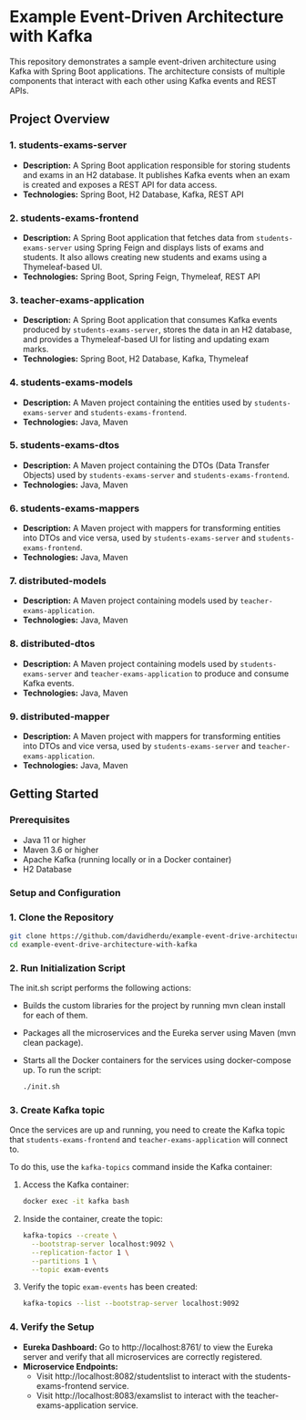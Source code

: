 # Example Event-Driven Architecture with Kafka

This repository demonstrates a sample event-driven architecture using Kafka with Spring Boot applications. The architecture consists of multiple components that interact with each other using Kafka events and REST APIs.

## Project Overview

### 1. **students-exams-server**
- **Description:** A Spring Boot application responsible for storing students and exams in an H2 database. It publishes Kafka events when an exam is created and exposes a REST API for data access.
- **Technologies:** Spring Boot, H2 Database, Kafka, REST API

### 2. **students-exams-frontend**
- **Description:** A Spring Boot application that fetches data from `students-exams-server` using Spring Feign and displays lists of exams and students. It also allows creating new students and exams using a Thymeleaf-based UI.
- **Technologies:** Spring Boot, Spring Feign, Thymeleaf, REST API

### 3. **teacher-exams-application**
- **Description:** A Spring Boot application that consumes Kafka events produced by `students-exams-server`, stores the data in an H2 database, and provides a Thymeleaf-based UI for listing and updating exam marks.
- **Technologies:** Spring Boot, H2 Database, Kafka, Thymeleaf

### 4. **students-exams-models**
- **Description:** A Maven project containing the entities used by `students-exams-server` and `students-exams-frontend`.
- **Technologies:** Java, Maven

### 5. **students-exams-dtos**
- **Description:** A Maven project containing the DTOs (Data Transfer Objects) used by `students-exams-server` and `students-exams-frontend`.
- **Technologies:** Java, Maven

### 6. **students-exams-mappers**
- **Description:** A Maven project with mappers for transforming entities into DTOs and vice versa, used by `students-exams-server` and `students-exams-frontend`.
- **Technologies:** Java, Maven

### 7. **distributed-models**
- **Description:** A Maven project containing models used by `teacher-exams-application`.
- **Technologies:** Java, Maven

### 8. **distributed-dtos**
- **Description:** A Maven project containing models used by `students-exams-server` and `teacher-exams-application` to produce and consume Kafka events.
- **Technologies:** Java, Maven

### 9. **distributed-mapper**
- **Description:** A Maven project with mappers for transforming entities into DTOs and vice versa, used by `students-exams-server` and `teacher-exams-application`.
- **Technologies:** Java, Maven

## Getting Started

### Prerequisites
- Java 11 or higher
- Maven 3.6 or higher
- Apache Kafka (running locally or in a Docker container)
- H2 Database

### Setup and Configuration

### 1. **Clone the Repository**

   ```bash
   git clone https://github.com/davidherdu/example-event-drive-architecture-with-kafka.git
   cd example-event-drive-architecture-with-kafka
   ```


### 2. **Run Initialization Script**

   The init.sh script performs the following actions:

- Builds the custom libraries for the project by running mvn clean install for each of them.
- Packages all the microservices and the Eureka server using Maven (mvn clean package).
- Starts all the Docker containers for the services using docker-compose up.
  To run the script:

   ```bash
   ./init.sh
   ```


### 3. **Create Kafka topic**

   Once the services are up and running, you need to create the Kafka topic that `students-exams-frontend` and `teacher-exams-application` will connect to.

   To do this, use the `kafka-topics` command inside the Kafka container:

1. Access the Kafka container:

   ```bash
   docker exec -it kafka bash
   ```

2. Inside the container, create the topic:

   ```bash
   kafka-topics --create \
     --bootstrap-server localhost:9092 \
     --replication-factor 1 \
     --partitions 1 \
     --topic exam-events
   ```

3. Verify the topic `exam-events` has been created:

   ```bash
   kafka-topics --list --bootstrap-server localhost:9092
   ```


### 4. **Verify the Setup**
- **Eureka Dashboard:** Go to http://localhost:8761/ to view the Eureka server and verify that all microservices are correctly registered.
- **Microservice Endpoints:**
   - Visit http://localhost:8082/studentslist to interact with the students-exams-frontend service.
   - Visit http://localhost:8083/examslist to interact with the teacher-exams-application service.

 
